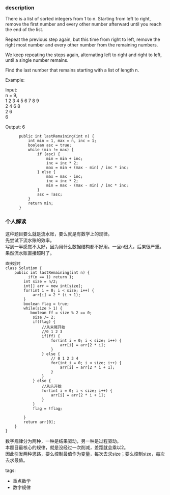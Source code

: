 ### description    
There is a list of sorted integers from 1 to n. Starting from left to right, remove the first number and every other number afterward until you reach the end of the list.  
  
Repeat the previous step again, but this time from right to left, remove the right most number and every other number from the remaining numbers.  
  
We keep repeating the steps again, alternating left to right and right to left, until a single number remains.  
  
Find the last number that remains starting with a list of length n.  
  
Example:  
  
Input:  
n = 9,  
1 2 3 4 5 6 7 8 9  
2 4 6 8  
2 6  
6  
  
Output: 6  
```    
      public int lastRemaining(int n) {  
          int min = 1, max = n, inc = 1;  
          boolean asc = true;  
          while (min != max) {  
              if (asc) {  
                  min = min + inc;  
                  inc = inc * 2;  
                  max = min + (max - min) / inc * inc;  
              } else {  
                  max = max - inc;  
                  inc = inc * 2;  
                  min = max - (max - min) / inc * inc;  
              }  
              asc = !asc;  
          }  
          return min;  
      }  
```    
    
### 个人解读    
  这种题目要么就是流水账，要么就是有数学上的规律。  
  先尝试下流水账的效率。  
  写到一半感觉不太好，因为用什么数据结构都不好用。一旦n很大，后果很严重。果然流水账直接超时了。  
    
  ```  
  直接超时    
  class Solution {  
      public int lastRemaining(int n) {  
            if(n == 1) return 1;  
          int size = n/2;  
          int[] arr = new int[size];  
          for(int i = 0; i < size; i++) {  
              arr[i] = 2 * (i + 1);  
          }  
          boolean flag = true;  
          while(size > 1) {  
             boolean ff = size % 2 == 0;  
              size /= 2;  
              if(flag) {  
                  //从末尾开始  
                  //0 1 2 3  
                  if(ff) {  
                      for(int i = 0; i < size; i++) {  
                          arr[i] = arr[2 * i];  
                      }  
                  } else {  
                      // 0 1 2 3 4  
                      for(int i = 0; i < size; i++) {  
                          arr[i] = arr[2 * i + 1];  
                      }  
                  }  
              } else {  
                  //从头开始  
                  for(int i = 0; i < size; i++) {  
                      arr[i] = arr[2 * i + 1];  
                  }  
              }  
              flag = !flag;  
    
          }  
          return arr[0];  
      }  
  }  
  ```  
    
  数字规律分为两种，一种是结果驱动，另一种是过程驱动。  
  本题目最核心的规律，就是没经过一次削减，差距就会乘以2。  
  因此引发两种思路，要么控制最值作为变量，每次去求size；要么控制size，每次去求最值。  
    
    
tags:    
  -  重点数学  
  -  数字规律  
